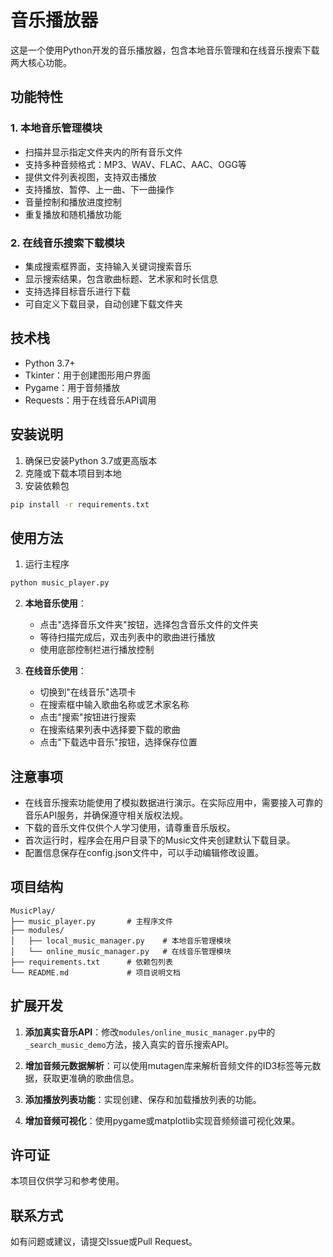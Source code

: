 # 音乐播放器

这是一个使用Python开发的音乐播放器，包含本地音乐管理和在线音乐搜索下载两大核心功能。

## 功能特性

### 1. 本地音乐管理模块
- 扫描并显示指定文件夹内的所有音乐文件
- 支持多种音频格式：MP3、WAV、FLAC、AAC、OGG等
- 提供文件列表视图，支持双击播放
- 支持播放、暂停、上一曲、下一曲操作
- 音量控制和播放进度控制
- 重复播放和随机播放功能

### 2. 在线音乐搜索下载模块
- 集成搜索框界面，支持输入关键词搜索音乐
- 显示搜索结果，包含歌曲标题、艺术家和时长信息
- 支持选择目标音乐进行下载
- 可自定义下载目录，自动创建下载文件夹

## 技术栈

- Python 3.7+
- Tkinter：用于创建图形用户界面
- Pygame：用于音频播放
- Requests：用于在线音乐API调用

## 安装说明

1. 确保已安装Python 3.7或更高版本
2. 克隆或下载本项目到本地
3. 安装依赖包

```bash
pip install -r requirements.txt
```

## 使用方法

1. 运行主程序

```bash
python music_player.py
```

2. **本地音乐使用**：
   - 点击"选择音乐文件夹"按钮，选择包含音乐文件的文件夹
   - 等待扫描完成后，双击列表中的歌曲进行播放
   - 使用底部控制栏进行播放控制

3. **在线音乐使用**：
   - 切换到"在线音乐"选项卡
   - 在搜索框中输入歌曲名称或艺术家名称
   - 点击"搜索"按钮进行搜索
   - 在搜索结果列表中选择要下载的歌曲
   - 点击"下载选中音乐"按钮，选择保存位置

## 注意事项

- 在线音乐搜索功能使用了模拟数据进行演示。在实际应用中，需要接入可靠的音乐API服务，并确保遵守相关版权法规。
- 下载的音乐文件仅供个人学习使用，请尊重音乐版权。
- 首次运行时，程序会在用户目录下的Music文件夹创建默认下载目录。
- 配置信息保存在config.json文件中，可以手动编辑修改设置。

## 项目结构

```
MusicPlay/
├── music_player.py       # 主程序文件
├── modules/
│   ├── local_music_manager.py    # 本地音乐管理模块
│   └── online_music_manager.py   # 在线音乐管理模块
├── requirements.txt      # 依赖包列表
└── README.md             # 项目说明文档
```

## 扩展开发

1. **添加真实音乐API**：修改`modules/online_music_manager.py`中的`_search_music_demo`方法，接入真实的音乐搜索API。

2. **增加音频元数据解析**：可以使用mutagen库来解析音频文件的ID3标签等元数据，获取更准确的歌曲信息。

3. **添加播放列表功能**：实现创建、保存和加载播放列表的功能。

4. **增加音频可视化**：使用pygame或matplotlib实现音频频谱可视化效果。

## 许可证

本项目仅供学习和参考使用。

## 联系方式

如有问题或建议，请提交Issue或Pull Request。
